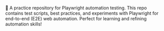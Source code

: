 🚀 A practice repository for Playwright automation testing. This repo contains test scripts, best practices, and experiments with Playwright for end-to-end (E2E) web automation. Perfect for learning and refining automation skills!
